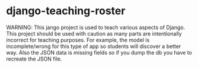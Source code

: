 django-teaching-roster
======================
WARNING:
This jango project is used to teach various aspects of Django. This project should be used with caution as many parts are intentionally incorrect for teaching purposes. For example, the model is incomplete/wrong for this type of app so students will discover a better way. Also the JSON data is missing fields so if you dump the db you have to recreate the JSON file.
